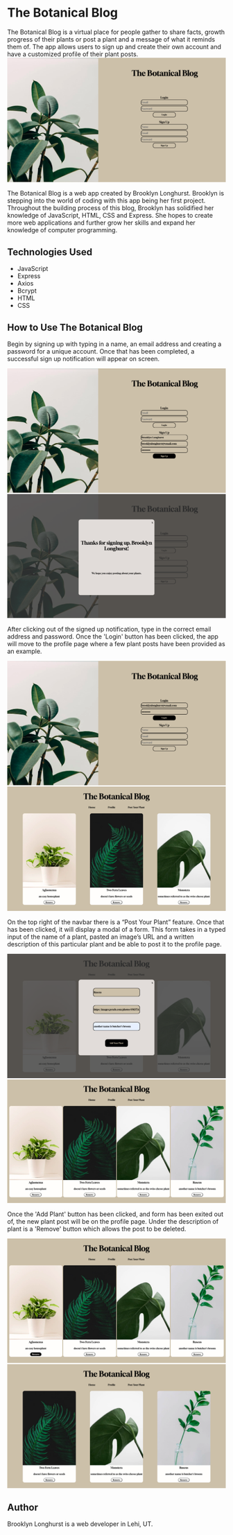 # The Botanical Blog
The Botanical Blog is a virtual place for people gather to share facts, growth progress of their plants or post a plant and a message of what it reminds them of. The app allows users to sign up and create their own account and have a customized profile of their plant posts.
![The Botanical Blog Homepage](/READMEimgs/The-Botanical-Blog-Homepage.png)

The Botanical Blog is a web app created by Brooklyn Longhurst. Brooklyn is stepping into the world of coding with this app being her first project. Throughout the building process of this blog, Brooklyn has solidified her knowledge of JavaScript, HTML, CSS and Express. She hopes to create more web applications and further grow her skills and expand her knowledge of computer programming. 

## Technologies Used
* JavaScript
* Express
* Axios
* Bcrypt
* HTML
* CSS

## How to Use The Botanical Blog
Begin by signing up with typing in a name, an email address and creating a password for a unique account. Once that has been completed, a successful sign up notification will appear on screen.

![The Botanical Blog Sign Up](/READMEimgs/Sign-Up.png)
![The Botanical Blog Successful Sign Up](/READMEimgs/Successful-Sign-Up.png)

After clicking out of the signed up notification, type in the correct email address and password. Once the 'Login' button has been clicked, the app will move to the profile page where a few plant posts have been provided as an example. 

![The Botanical Blog Login](/READMEimgs/Login.png)
![The Botanical Blog Profile](/READMEimgs/Profile-Page.png)

On the top right of the navbar there is a “Post Your Plant” feature. Once that has been clicked, it will display a modal of a form. This form takes in a typed input of the name of a plant, pasted an image’s URL and a written description of this particular plant and be able to post it to the profile page.

![The Botanical Blog Post Your Plant](/READMEimgs/Post-Your-Plant.png)
![The Botanical Blog Plant Post Added](/READMEimgs/Updated-Profile.png)

Once the 'Add Plant' button has been clicked, and form has been exited out of, the new plant post will be on the profile page. Under the description of plant is a 'Remove' button which allows the post to be deleted. 

![The Botanical Blog Remove](/READMEimgs/Pressing-Remove.png)
![The Botanical Blog Post Removed](/READMEimgs/Removed-First-Post.png)

## Author
Brooklyn Longhurst is a web developer in Lehi, UT. 
